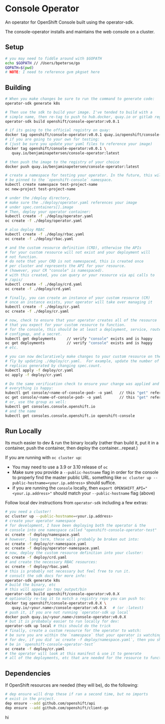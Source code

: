 # Console Operator 

An operator for OpenShift Console built using the operator-sdk.

The console-operator installs and maintains the web console on a cluster.

## Setup


```bash  
# you may need to fiddle around with $GOPATH
echo $GOPATH // /Users/bpeterse/go
GOPATH=$(pwd)
# NOTE: I need to reference gvm pkgset here
```


## Building

```bash 
# When you make changes be sure to run the command to generate code: 
operator-sdk generate k8s

# Then use the sdk to build your image. I've tended to build with a 
# simple name, then re-tag to push to hub.docker, quay.io or gitlab registry: 
operator-sdk build openshift/console-operator:v0.0.1

# if its going to the official registry on quay:
docker tag openshift/console-operator:v0.0.1 quay.io/openshift/console-operator:latest
# if you are going to your own for testing:
# (just be sure you update your yaml files to reference your image)
docker tag openshift/console-operator:v0.0.1 \ 
   quay.io/benjaminapetersen/console-operator:latest 

# then push the image to the registry of your choice 
docker push quay.io/benjaminapetersen/console-operator:latest

# create a namespace for testing your operator. In the future, this will 
# be pinned to the `openshift-console` namespace.
kubectl create namespace test-project-name
oc new-project test-project-name

# under the /deploy directory, 
# make sure the ./deploy/operator.yaml references your image
# under spec.containers[].image
# Then, deploy your operator container:
kubectl create -f ./deploy/operator.yaml
oc create -f ./deploy/operator.yaml

# also deploy RBAC 
kubectl create -f ./deploy/rbac.yaml
oc create -f ./deploy/rbac.yaml

# and the custom resource definition (CRD), otherwise the APIs 
# for your custom resource will not exist and your deployment will
# not function.
# do note that your CRD is not namespaced, this is created once 
# per cluster and represents the API for your resource.
# (however, your CR "console" is namespaced).
# with this created, you can query or your resource via api calls to 
# /apis/
kubectl create -f ./deploy/crd.yaml
oc create -f ./deploy/crd.yaml  

# finally, you can create an instance of your custom resource (CR)
# once an instance exists, your operator will take over managing it 
kubectl create -f ./deploy/cr.yaml
oc create -f ./deploy/cr.yaml 

# now, check to ensure that your operator creates all of the resource
# that you expect for your custom resource to function.  
# for the console, this should be at least a deployment, service, route,
# configmap, and a secret.  
kubectl get deployments     // verify "console" exists and is happy
oc get deployments          // verify "console" exists and is happy
# etc.

# you can now declaratively make changes to your custom resource on the 
# fly by updating ./deploy/cr.yaml.  For example, update the number of 
# replicas generated by changing spec.count.  
kubectl apply -f deploy/cr.yaml
oc apply -f deploy/cr.yaml

# Do the same verification check to ensure your change was applied and 
# everything is happy:
kubectl get console/<name-of-console-pod> -o yaml   // this "get" references kind/name
oc get console/<name-of-console-pod> -o yaml        // this "get" references kind/name
# or, use the group as well:
kubectl get consoles.console.openshift.io
# and the name 
kubectl get consoles.console.openshift.io openshift-console
```

## Run Locally 

Its much easier to dev & run the binary locally (rather than build it, 
put it in a container, push the container, then deploy the container...repeat.)

If you are running with `oc cluster up`:
 
 - You may need to use a 3.9 or 3.10 release of `oc`
 - Make sure you provide a `--public-hostname` flag in order for the console to properly find the 
master public URL.  something like `oc cluster up --public-hostname=<your.ip.address>`
should suffice. 
- if you are running the `console` locally, then `export OPENSHIFT_API="<your.ip.address>"`
should match your `--public-hostname` flag (above)


Follow local dev instructions from `operator-sdk` including a few extras:

```bash 
# you need a cluster!
oc cluster up --public-hostname=<your.ip.address>
# create your operator namespace 
# for development, I have been deploying both the operator & the 
# console into one namespace called "openshift-console-operator-test"
oc create -f deploy/namespace.yaml
# however, long term, these will probably be broken out into:
oc create -f deploy/cr-namespace.yaml 
oc create -f deploy/operator-namespace.yaml 
# now, deploy the custom resource definition into your cluster: 
oc create -f deploy/crd.yaml
# and create the necessary RBAC resources:
oc create -f deploy/rbac.yaml 
# this is probably not necessary but feel free to run it.
# consult the sdk docs for more info:
operator-sdk generate k8s 
# build the binary, etc
# this will appear in tmp/_output/bin
operator-sdk build openshift/console-operator:v0.0.X
# optionally re-tag it to match a registry repo you can push to:
docker tag openshift/console-operator:v0.0.X \ 
   quay.io/<your.name>/console-operator:v0.0.X   # (or :latest)
# push it, if you are not running `operator-sdk up local`
docker push quay.io/<your.name>/console-operator:v0.0.X
# but it is probabaly easier to run locally for dev:
operator-sdk up local # this should do the trick
# finally, create a custom resource for the operator to watch:
# be sure you are within the `namespace` that your operator is watching. 
# for dev, if you did `oc create -f deploy/namespace.yaml`, then you should 
# be in `openshift-console-operator-test`
oc create -f deploy/cr.yaml
# the operator will look at this manifest & use it to generate 
# all of the deployments, etc that are needed for the resource to function.
```

## Dependencies

If OpenShift resources are needed (they will be), do the following:

```bash
# dep ensure will drop these if ran a second time, but no imports
# exist in the project.
dep ensure --add github.com/openshift/api
dep ensure --add github.com/openshift/client-go
```



hi